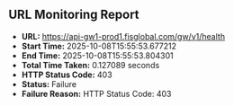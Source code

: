 ## URL Monitoring Report

- **URL:** https://api-gw1-prod1.fisglobal.com/gw/v1/health
- **Start Time:** 2025-10-08T15:55:53.677212
- **End Time:** 2025-10-08T15:55:53.804301
- **Total Time Taken:** 0.127089 seconds
- **HTTP Status Code:** 403
- **Status:** Failure
- **Failure Reason:** HTTP Status Code: 403
